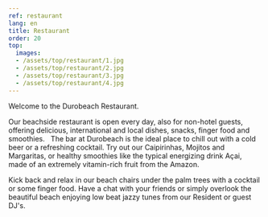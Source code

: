 ```yaml
---
ref: restaurant
lang: en
title: Restaurant
order: 20
top:
  images:
  - /assets/top/restaurant/1.jpg
  - /assets/top/restaurant/2.jpg
  - /assets/top/restaurant/3.jpg
  - /assets/top/restaurant/4.jpg
---
```

Welcome to the Durobeach Restaurant.

Our beachside restaurant is open every day, also for non-hotel guests, offering delicious, international and local dishes, snacks, finger food and smoothies.
 
The bar at Durobeach is the ideal place to chill out with a cold beer or a refreshing cocktail. Try out our Caipirinhas, Mojitos and Margaritas, or healthy smoothies like the typical energizing drink Açai, made of an extremely vitamin-rich fruit from the Amazon.

Kick back and relax in our beach chairs under the palm trees with a cocktail or some finger food. Have a chat with your friends or simply overlook the beautiful beach enjoying low beat jazzy tunes from our Resident or guest DJ's.

